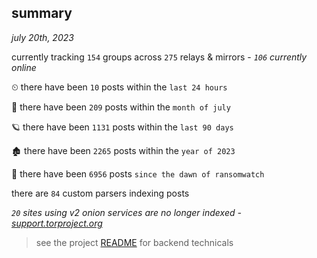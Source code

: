 
## summary
_july 20th, 2023_

currently tracking `154` groups across `275` relays & mirrors - _`106` currently online_

⏲ there have been `10` posts within the `last 24 hours`

🦈 there have been `209` posts within the `month of july`

🪐 there have been `1131` posts within the `last 90 days`

🏚 there have been `2265` posts within the `year of 2023`

🦕 there have been `6956` posts `since the dawn of ransomwatch`

there are `84` custom parsers indexing posts

_`20` sites using v2 onion services are no longer indexed - [support.torproject.org](https://support.torproject.org/onionservices/v2-deprecation/)_

> see the project [README](https://github.com/joshhighet/ransomwatch#ransomwatch--) for backend technicals
